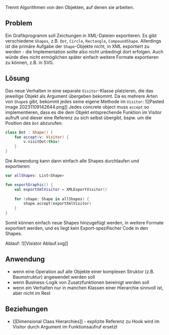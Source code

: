 Trennt Algorithmen von den Objekten, auf denen sie arbeiten.

## Problem
Ein Grafikprogramm soll Zeichungen in XML-Dateien exportieren. Es gibt verschiedene `Shapes`, z.B. `Dot`, `Circle`, `Rectangle`, `CompoundShape`. Allerdings ist die primäre Aufgabe der `Shape`-Objekte nicht, in XML exportiert zu werden - die Implementation sollte also nicht unbedingt dort erfolgen. Auch würde dies nicht ermöglichen später einfach weitere Formate exportieren zu können, z.B. in SVG.

## Lösung
Das neue Verhalten in eine separate `Visitor`-Klasse platzieren, die das jeweilige Objekt als Argument übergeben bekommt. Da es mehrere Arten von `Shape`s gibt, bekommt jedes seine eigene Methode im `Visitor`:
![[Pasted image 20231109142644.png]]
Jedes concrete object muss `accept` so implementieren, dass es die dem Objekt entsprechende Funktion im Visitor aufruft und dieser eine Referenz zu sich selbst übergibt, bspw. um die Position des `Dot` abzurufen:
```kotlin
class Dot : Shape() {
	fun accept(v: Visitor) {
		v.visitDot(this)
	}
}
```

Die Anwendung kann dann einfach alle Shapes durchlaufen und exportieren:
```kotlin
var allShapes: List<Shape>

fun exportGraphic() {
	val exportXmlVisitor = XMLExportVisitor()
	
	for (shape: Shape in allShapes) {
		shape.accept(exportXmlVisitor)
	}
}
```

Somit können einfach neue Shapes hinzugefügt werden, in weitere Formate exportiert werden, und es liegt kein Export-spezifischer Code in den Shapes.

Ablauf:
![[Visistor Ablauf.svg]]
## Anwendung
- wenn eine Operation auf alle Objekte einer komplexen Struktor (z.B. Baumstruktur) angewendet werden soll
- wenn Business-Logik von Zusatzfunktionen bereinigt werden soll
- wenn ein Verhalten nur in manchen Klassen einer Hierarchie sinnvoll ist, aber nicht im Rest

## Beziehungen
- [[Dimensional Class Hierarchies]] - explizite Referenz zu Hook wird im Visitor durch Argument im Funktionsaufruf ersetzt